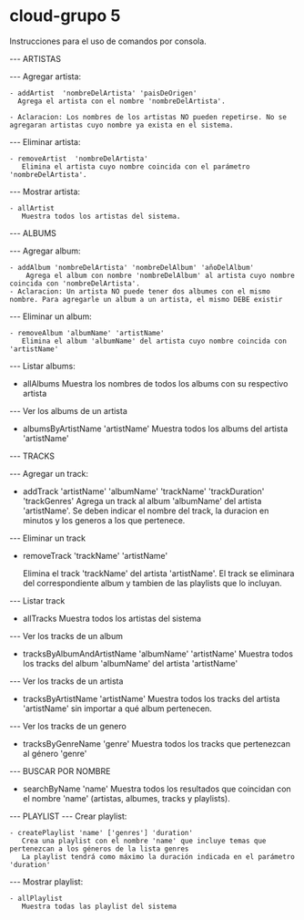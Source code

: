 # cloud-grupo 5

Instrucciones para el uso de comandos por consola.

 --- ARTISTAS

  --- Agregar artista:
   
    - addArtist  'nombreDelArtista' 'paisDeOrigen'    
      Agrega el artista con el nombre 'nombreDelArtista'.
    
    - Aclaracion: Los nombres de los artistas NO pueden repetirse. No se agregaran artistas cuyo nombre ya exista en el sistema.

  --- Eliminar artista:

    - removeArtist  'nombreDelArtista'
       Elimina el artista cuyo nombre coincida con el parámetro 'nombreDelArtista'.

  --- Mostrar artista: 

    - allArtist
       Muestra todos los artistas del sistema.

 --- ALBUMS

  --- Agregar album:    

    - addAlbum 'nombreDelArtista' 'nombreDelAlbum' 'añoDelAlbum'
        Agrega el album con nombre 'nombreDelAlbum' al artista cuyo nombre coincida con 'nombreDelArtista'.
    - Aclaracion: Un artista NO puede tener dos albumes con el mismo nombre. Para agregarle un album a un artista, el mismo DEBE existir
 
  --- Eliminar un album:

    - removeAlbum 'albumName' 'artistName'
       Elimina el album 'albumName' del artista cuyo nombre coincida con 'artistName'

 --- Listar albums:

   - allAlbums
      Muestra los nombres de todos los albums con su respectivo artista

 --- Ver los albums de un artista

   - albumsByArtistName 'artistName'
      Muestra todos los albums del artista 'artistName'

 --- TRACKS

  --- Agregar un track: 

   - addTrack 'artistName' 'albumName' 'trackName' 'trackDuration' 'trackGenres'
      Agrega un track al album 'albumName' del artista 'artistName'. Se deben indicar el nombre del track, la duracion en minutos y los generos a los que pertenece.

 --- Eliminar un track

   - removeTrack 'trackName' 'artistName'

      Elimina el track 'trackName' del artista 'artistName'. El track se eliminara del correspondiente album y tambien de las playlists que lo incluyan.

 --- Listar track
   
   - allTracks
      Muestra todos los artistas del sistema
 
  --- Ver los tracks de un album
 
   - tracksByAlbumAndArtistName 'albumName' 'artistName'
      Muestra todos los tracks del album 'albumName' del artista 'artistName'
 
 
  --- Ver los tracks de un artista
 
   - tracksByArtistName 'artistName'
      Muestra todos los tracks del artista 'artistName' sin importar a qué album pertenecen.
 
  --- Ver los tracks de un genero
 
   - tracksByGenreName 'genre'
      Muestra todos los tracks que pertenezcan al género 'genre'
 
 --- BUSCAR POR NOMBRE
  
   - searchByName 'name'
      Muestra todos los resultados que coincidan con el nombre 'name' (artistas, albumes, tracks y playlists).
 
 --- PLAYLIST
  --- Crear playlist:

    - createPlaylist 'name' ['genres'] 'duration'
       Crea una playlist con el nombre 'name' que incluye temas que pertenezcan a los géneros de la lista genres
       La playlist tendrá como máximo la duración indicada en el parámetro 'duration'

  --- Mostrar playlist:
    
    - allPlaylist
       Muestra todas las playlist del sistema 